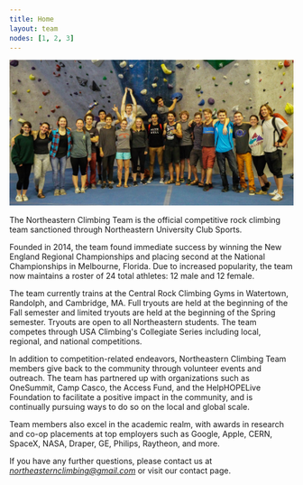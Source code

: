 ```yaml
---
title: Home
layout: team
nodes: [1, 2, 3]
---
```

![The Northeastern Climbing Team](/images/team_photo_1.jpg)

The Northeastern Climbing Team is the official competitive rock climbing team sanctioned through Northeastern University Club Sports.

Founded in 2014, the team found immediate success by winning the New England Regional Championships and placing second at the National Championships in Melbourne, Florida. Due to increased popularity, the team now maintains a roster of 24 total athletes: 12 male and 12 female.

The team currently trains at the Central Rock Climbing Gyms in Watertown, Randolph, and Cambridge, MA. Full tryouts are held at the beginning of the Fall semester and limited tryouts are held at the beginning of the Spring semester. Tryouts are open to all Northeastern students. The team competes through USA Climbing's Collegiate Series including local, regional, and national competitions.

In addition to competition-related endeavors, Northeastern Climbing Team members give back to the community through volunteer events and outreach. The team has partnered up with organizations such as OneSummit, Camp Casco, the Access Fund, and the HelpHOPELive Foundation to facilitate a positive impact in the community, and is continually pursuing ways to do so on the local and global scale.

Team members also excel in the academic realm, with awards in research and co-op placements at top employers such as Google, Apple, CERN, SpaceX, NASA, Draper, GE, Philips, Raytheon, and more.

If you have any further questions, please contact us at *northeasternclimbing@gmail.com* or visit our contact page.
